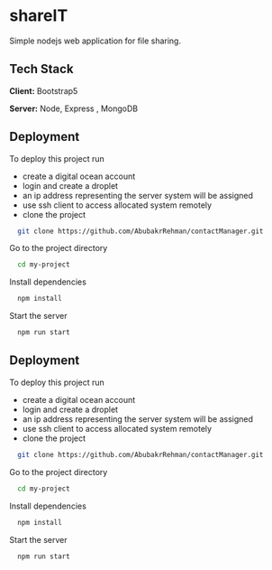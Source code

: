 
# shareIT

Simple nodejs web application for file sharing. 

## Tech Stack

**Client:** Bootstrap5

**Server:** Node, Express , MongoDB


## Deployment

To deploy this project run

- create a digital ocean account
- login and create a droplet
- an ip address representing the server system will be assigned
- use ssh client to access allocated system remotely
- clone the project

```bash
  git clone https://github.com/AbubakrRehman/contactManager.git
```

Go to the project directory

```bash
  cd my-project
```

Install dependencies

```bash
  npm install
```

Start the server

```bash
  npm run start
```




## Deployment

To deploy this project run

- create a digital ocean account
- login and create a droplet
- an ip address representing the server system will be assigned
- use ssh client to access allocated system remotely
- clone the project

```bash
  git clone https://github.com/AbubakrRehman/contactManager.git
```

Go to the project directory

```bash
  cd my-project
```

Install dependencies

```bash
  npm install
```

Start the server

```bash
  npm run start
```








